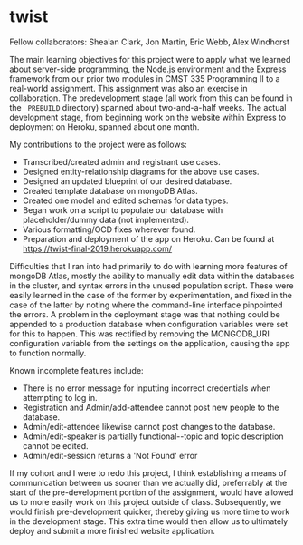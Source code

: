 # twist
Fellow collaborators:  Shealan Clark, Jon Martin, Eric Webb, Alex Windhorst

The main learning objectives for this project were to apply what we learned about server-side programming, the Node.js environment and the Express framework from our prior two modules in CMST 335 Programming II to a real-world assignment.  This assignment was also an exercise in collaboration.  The predevelopment stage (all work from this can be found in the `_PREBUILD` directory) spanned about two-and-a-half weeks.  The actual development stage, from beginning work on the website within Express to deployment on Heroku, spanned about one month.

My contributions to the project were as follows:
- Transcribed/created admin and registrant use cases.
- Designed entity-relationship diagrams for the above use cases.
- Designed an updated blueprint of our desired database.
- Created template database on mongoDB Atlas.
- Created one model and edited schemas for data types.
- Began work on a script to populate our database with placeholder/dummy data (not implemented).
- Various formatting/OCD fixes wherever found.
- Preparation and deployment of the app on Heroku.  Can be found at https://twist-final-2019.herokuapp.com/

Difficulties that I ran into had primarily to do with learning more features of mongoDB Atlas, mostly the ability to manually edit data within the databases in the cluster, and syntax errors in the unused population script.  These were easily learned in the case of the former by experimentation, and fixed in the case of the latter by noting where the command-line interface pinpointed the errors.  A problem in the deployment stage was that nothing could be appended to a production database when configuration variables were set for this to happen.  This was rectified by removing the MONGODB_URI configuration variable from the settings on the application, causing the app to function normally.

Known incomplete features include:
- There is no error message for inputting incorrect credentials when attempting to log in.
- Registration and Admin/add-attendee cannot post new people to the database.
- Admin/edit-attendee likewise cannot post changes to the database.
- Admin/edit-speaker is partially functional--topic and topic description cannot be edited.
- Admin/edit-session returns a 'Not Found' error

If my cohort and I were to redo this project, I think establishing a means of communication between us sooner than we actually did, preferrably at the start of the pre-development portion of the assignment, would have allowed us to more easily work on this project outside of class.  Subsequently, we would finish pre-development quicker, thereby giving us more time to work in the development stage.  This extra time would then allow us to ultimately deploy and submit a more finished website application.

